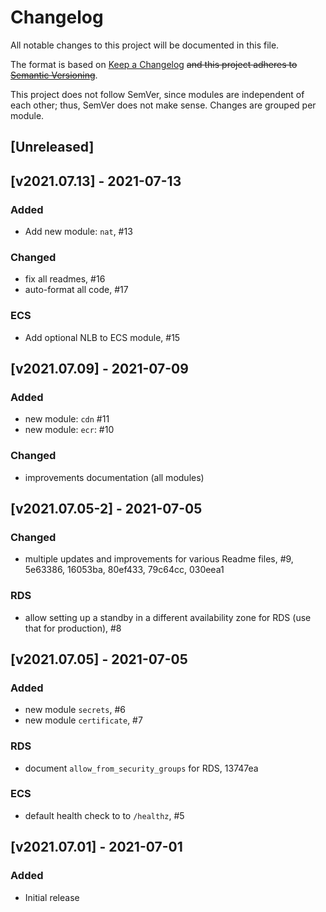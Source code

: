 # Changelog
All notable changes to this project will be documented in this file.

The format is based on [Keep a Changelog](https://keepachangelog.com/en/1.0.0/) ~~and this project adheres to [Semantic Versioning](https://semver.org/spec/v2.0.0)~~.

This project does not follow SemVer, since modules are independent of each other; thus, SemVer does not make sense. Changes are grouped per module.

## [Unreleased]


## [v2021.07.13] - 2021-07-13
### Added
- Add new module: `nat`, #13
### Changed
- fix all readmes, #16
- auto-format all code, #17
### ECS
- Add optional NLB to ECS module, #15


## [v2021.07.09] - 2021-07-09
### Added
- new module: `cdn` #11
- new module: `ecr`: #10
### Changed
- improvements documentation (all modules)


## [v2021.07.05-2] - 2021-07-05
### Changed
- multiple updates and improvements for various Readme files, #9, 5e63386, 16053ba, 80ef433, 79c64cc, 030eea1
### RDS
- allow setting up a standby in a different availability zone for RDS (use that for production), #8


## [v2021.07.05] - 2021-07-05
### Added
- new module `secrets`, #6
- new module `certificate`, #7
### RDS
- document `allow_from_security_groups` for RDS, 13747ea
### ECS
- default health check to to `/healthz`, #5

## [v2021.07.01] - 2021-07-01
### Added
- Initial release
